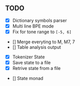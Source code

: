 ## TODO

- [x] Dictionary symbols parser
- [x] Multi line BPE mode
- [x] Fix for tone range to `[-5, 6]`
- [] Merge everyting to M, M7, 7
- [] Table analysis output
- [x] Tokenizer State
- [x] Save state to a file
- [x] Retrive state from a file
- [] State monad
